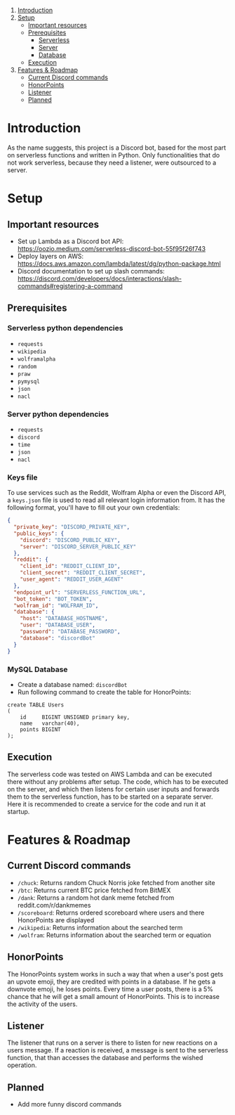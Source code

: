 1. [Introduction](#introduction)
2. [Setup](#setup)
    * [Important resources](#important-resources)
    * [Prerequisites](#prerequisites)
        * [Serverless](#serverless-python-dependencies)
        * [Server](#server-python-dependencies)
        * [Database](#mysql-database)
    * [Execution](#execution)
3. [Features & Roadmap](#features--roadmap)
    * [Current Discord commands](#current-discord-commands)
    * [HonorPoints](#honorpoints)
    * [Listener](#listener)
    * [Planned](#planned)

# Introduction

As the name suggests, this project is a Discord bot, based for the most part on serverless functions and written in
Python. Only functionalities that do not work serverless, because they need a listener, were outsourced to a server.

# Setup

## Important resources

- Set up Lambda as a Discord bot API: https://oozio.medium.com/serverless-discord-bot-55f95f26f743
- Deploy layers on AWS: https://docs.aws.amazon.com/lambda/latest/dg/python-package.html
- Discord documentation to set up slash
  commands: https://discord.com/developers/docs/interactions/slash-commands#registering-a-command

## Prerequisites

### Serverless python dependencies

- `requests`
- `wikipedia`
- `wolframalpha`
- `random`
- `praw`
- `pymysql`
- `json`
- `nacl`

### Server python dependencies

- `requests`
- `discord`
- `time`
- `json`
- `nacl`

### Keys file

To use services such as the Reddit, Wolfram Alpha or even the Discord API, a `keys.json` file is used to read all
relevant login information from. It has the following format, you'll have to fill out your own credentials:

```json
{
  "private_key": "DISCORD_PRIVATE_KEY",
  "public_keys": {
    "discord": "DISCORD_PUBLIC_KEY",
    "server": "DISCORD_SERVER_PUBLIC_KEY"
  },
  "reddit": {
    "client_id": "REDDIT_CLIENT_ID",
    "client_secret": "REDDIT_CLIENT_SECRET",
    "user_agent": "REDDIT_USER_AGENT"
  },
  "endpoint_url": "SERVERLESS_FUNCTION_URL",
  "bot_token": "BOT_TOKEN",
  "wolfram_id": "WOLFRAM_ID",
  "database": {
    "host": "DATABASE_HOSTNAME",
    "user": "DATABASE_USER",
    "password": "DATABASE_PASSWORD",
    "database": "discordBot"
  }
}
```

### MySQL Database

- Create a database named: `discordBot`
- Run following command to create the table for HonorPoints:

```mysql
create TABLE Users
(
    id     BIGINT UNSIGNED primary key,
    name   varchar(40),
    points BIGINT
);
```

## Execution

The serverless code was tested on AWS Lambda and can be executed there without any problems after setup. The code, which
has to be executed on the server, and which then listens for certain user inputs and forwards them to the serverless
function, has to be started on a separate server. Here it is recommended to create a service for the code and run it at
startup.

# Features & Roadmap

## Current Discord commands

- `/chuck`: Returns random Chuck Norris joke fetched from another site
- `/btc`: Returns current BTC price fetched from BitMEX
- `/dank`: Returns a random hot dank meme fetched from reddit.com/r/dankmemes
- `/scoreboard`: Returns ordered scoreboard where users and there HonorPoints are displayed
- `/wikipedia`: Returns information about the searched term
- `/wolfram`: Returns information about the searched term or equation

## HonorPoints

The HonorPoints system works in such a way that when a user's post gets an upvote emoji, they are credited with points
in a database. If he gets a downvote emoji, he loses points. Every time a user posts, there is a 5% chance that he will
get a small amount of HonorPoints. This is to increase the activity of the users.

## Listener

The listener that runs on a server is there to listen for new reactions on a users message. If a reaction is received, a
message is sent to the serverless function, that than accesses the database and performs the wished operation.

## Planned

- Add more funny discord commands 


